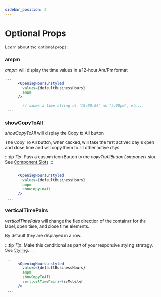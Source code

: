 ```yaml
---
sidebar_position: 2
---
```


# Optional Props

Learn about the optional props:

### ampm

_ampm_ will display the time values in a 12-hour Am/Pm format

```jsx title="src/form.js"
...
      <OpeningHoursUnstyled
        values={defaultBusinessHours}
        ampm
      />

        // shows a time string of '15:00:00' as '3:00pm', etc...
 ...

```

### showCopyToAll

_showCopyToAll_ will display the Copy to All button

The Copy To All button, when clicked, will take the first actived day's open and close time
and will copy them to all other active days

:::tip _Tip_: Pass a custom Icon Button to the _copyToAllButtonComponent_ slot. See [Component Slots](component-slots)
:::

```jsx title="src/form.js"
...
      <OpeningHoursUnstyled
        values={defaultBusinessHours}
        ampm
        showCopyToAll
      />
 ...

```

### verticalTimePairs

_verticalTimePairs_ will change the flex direction of the container for the label, open time, and close time elements.

By default they are displayed in a row.

:::tip _Tip_: Make this conditional as part of your responsive styling strategy. See [Styling](styling).
:::

```jsx title="src/form.js"
...
      <OpeningHoursUnstyled
        values={defaultBusinessHours}
        ampm
        showCopyToAll
        verticalTimePairs={isMobile}
      />
 ...

```
